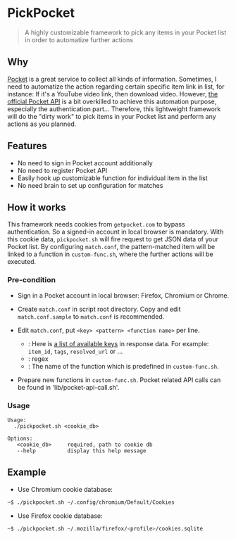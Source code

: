 PickPocket
==========

> A highly customizable framework to pick any items in your Pocket list in order to automatize further actions

## Why

[Pocket](https://getpocket.com/) is a great service to collect all kinds of information. Sometimes, I need to automatize the action regarding certain specific item link in list, for instance: If it's a YouTube video link, then download video. However, [the official Pocket API](https://getpocket.com/developer/) is a bit overkilled to achieve this automation purpose, especially the authentication part... Therefore, this lightweight framework will do the "dirty work" to pick items in your Pocket list and perform any actions as you planned.

## Features

- No need to sign in Pocket account additionally
- No need to register Pocket API
- Easily hook up customizable function for individual item in the list
- No need brain to set up configuration for matches

## How it works

This framework needs cookies from `getpocket.com` to bypass authentication. So a signed-in account in local browser is mandatory. With this cookie data, `pickpocket.sh` will fire request to get JSON data of your Pocket list. By configuring `match.conf`, the pattern-matched item will be linked to a function in `custom-func.sh`, where the further actions will be executed.

### Pre-condition

- Sign in a Pocket account in local browser: Firefox, Chromium or Chrome.

- Create `match.conf` in script root directory. Copy and edit `match.conf.sample` to `match.conf` is recommended.

- Edit `match.conf`, put `<key> <pattern> <function name>` per line.
  - <key>: Here is [a list of available keys](https://getpocket.com/developer/docs/v3/retrieve) in response data. For example: `item_id`, `tags`, `resolved_url` or ...
  - <pattern>: regex
  - <function name>: The name of the function which is predefined in `custom-func.sh`.

- Prepare new functions in `custom-func.sh`. Pocket related API calls can be found in 'lib/pocket-api-call.sh'.

### Usage

```
Usage:
  ./pickpocket.sh <cookie_db>

Options:
   <cookie_db>     required, path to cookie db
   --help          display this help message
```

## Example

- Use Chromium cookie database:

```bash
~$ ./pickpocket.sh ~/.config/chromium/Default/Cookies
```

- Use Firefox cookie database:

```bash
~$ ./pickpocket.sh ~/.mozilla/firefox/<profile>/cookies.sqlite
```

